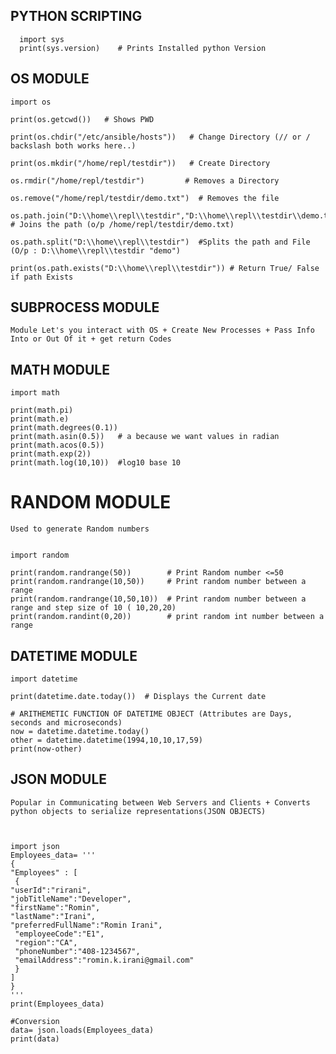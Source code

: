 ## PYTHON SCRIPTING
      
      import sys
      print(sys.version)    # Prints Installed python Version
      
## OS MODULE
    
    import os

    print(os.getcwd())   # Shows PWD

    print(os.chdir("/etc/ansible/hosts"))   # Change Directory (// or / backslash both works here..)

    print(os.mkdir("/home/repl/testdir"))   # Create Directory

    os.rmdir("/home/repl/testdir")         # Removes a Directory

    os.remove("/home/repl/testdir/demo.txt")  # Removes the file

    os.path.join("D:\\home\\repl\\testdir","D:\\home\\repl\\testdir\\demo.txt")  # Joins the path (o/p /home/repl/testdir/demo.txt)
    
    os.path.split("D:\\home\\repl\\testdir")  #Splits the path and File (O/p : D:\\home\\repl\\testdir "demo")

    print(os.path.exists("D:\\home\\repl\\testdir")) # Return True/ False if path Exists
    
    
## SUBPROCESS MODULE

    Module Let's you interact with OS + Create New Processes + Pass Info Into or Out Of it + get return Codes


## MATH MODULE
   
    import math

    print(math.pi)
    print(math.e)
    print(math.degrees(0.1))
    print(math.asin(0.5))   # a because we want values in radian
    print(math.acos(0.5))
    print(math.exp(2))
    print(math.log(10,10))  #log10 base 10
    
    
# RANDOM MODULE

    Used to generate Random numbers 
    
    
    import random

    print(random.randrange(50))        # Print Random number <=50
    print(random.randrange(10,50))     # Print random number between a range
    print(random.randrange(10,50,10))  # Print random number between a range and step size of 10 ( 10,20,20)
    print(random.randint(0,20))        # print random int number between a range 


## DATETIME MODULE

    import datetime

    print(datetime.date.today())  # Displays the Current date

    # ARITHEMETIC FUNCTION OF DATETIME OBJECT (Attributes are Days, seconds and microseconds)
    now = datetime.datetime.today()
    other = datetime.datetime(1994,10,10,17,59)
    print(now-other)


## JSON MODULE

    Popular in Communicating between Web Servers and Clients + Converts python objects to serialize representations(JSON OBJECTS) 
    
    
    
    import json
    Employees_data= '''
    {
    "Employees" : [
     {
    "userId":"rirani",
    "jobTitleName":"Developer",
    "firstName":"Romin",
    "lastName":"Irani",
    "preferredFullName":"Romin Irani",
     "employeeCode":"E1",
     "region":"CA",
     "phoneNumber":"408-1234567",
     "emailAddress":"romin.k.irani@gmail.com"
     }
    ]
    }
    '''
    print(Employees_data)

    #Conversion 
    data= json.loads(Employees_data)
    print(data)
